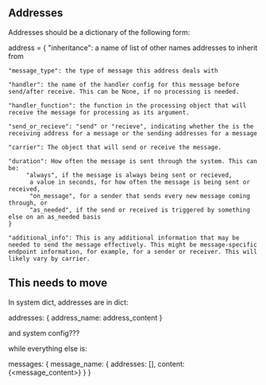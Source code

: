 ## Addresses
Addresses should be a dictionary of the following form:

address = {
    "inheritance": a name of list of other names addresses to inherit from

    "message_type": the type of message this address deals with 

    "handler": the name of the handler config for this message before send/after receive. This can be None, if no processing is needed. 

    "handler_function": the function in the processing object that will receive the message for processing as its argument. 

    "send_or_recieve": "send" or "recieve", indicating whether the is the receiving address for a message or the sending addresses for a message

    "carrier": The object that will send or receive the message.

    "duration": How often the message is sent through the system. This can be:
         "always", if the message is always being sent or recieved, 
          a value in seconds, for how often the message is being sent or received, 
          "on_message", for a sender that sends every new message coming through, or
          "as_needed", if the send or received is triggered by something else on an as_needed basis 
    }
    
    "additional_info": This is any additional information that may be needed to send the message effectively. This might be message-specific endpoint information, for example, for a sender or receiver. This will likely vary by carrier. 


## This needs to move 

In system dict, addresses are in dict:

addresses: {
address_name: address_content
}

and system config??? 

while everything else is: 

messages:
{
    message_name: {
        addresses: [],
        content: {<message_content>}
    }
}
